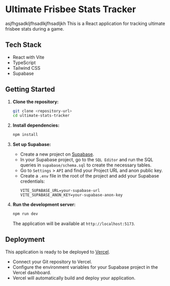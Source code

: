 # Ultimate Frisbee Stats Tracker
asjfhgsadkljfhsadlkjfhsadljkh
This is a React application for tracking ultimate frisbee stats during a game.

## Tech Stack

- React with Vite
- TypeScript
- Tailwind CSS
- Supabase

## Getting Started

1.  **Clone the repository:**
    ```bash
    git clone <repository-url>
    cd ultimate-stats-tracker
    ```

2.  **Install dependencies:**
    ```bash
    npm install
    ```

3.  **Set up Supabase:**
    - Create a new project on [Supabase](https://supabase.com/).
    - In your Supabase project, go to the `SQL Editor` and run the SQL queries in `supabase/schema.sql` to create the necessary tables.
    - Go to `Settings` > `API` and find your Project URL and anon public key.
    - Create a `.env` file in the root of the project and add your Supabase credentials:
      ```
      VITE_SUPABASE_URL=your-supabase-url
      VITE_SUPABASE_ANON_KEY=your-supabase-anon-key
      ```

4.  **Run the development server:**
    ```bash
    npm run dev
    ```

    The application will be available at `http://localhost:5173`.

## Deployment

This application is ready to be deployed to [Vercel](https://vercel.com/).

- Connect your Git repository to Vercel.
- Configure the environment variables for your Supabase project in the Vercel dashboard.
- Vercel will automatically build and deploy your application.
